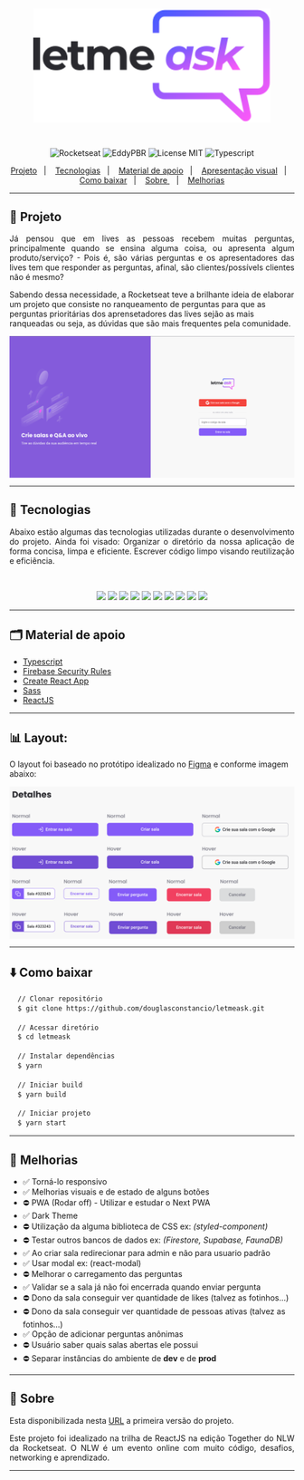 <br/>
<p align="center">
  <img align="center" alt="letmeask" src="src/assets/images/logo.svg" width="420px" />
</p>

<br/>

<p align="center">
  <img alt="Rocketseat" src="https://img.shields.io/badge/Created%20by%3A-Rocketseat-%236D5CCD" />
  <img alt="EddyPBR" src="https://img.shields.io/badge/Developed%20by%3A-DouglasConstancio-%23DD3B3F" />
  <img alt="License MIT" src="https://img.shields.io/badge/License-MIT-%2398C611" />
  <img alt="Typescript" src="https://img.shields.io/badge/Main%20lenguage-Typescript-%232F74C0" /> <br />
</p>

<p align="center">
  <a href="#-projeto">Projeto</a>&nbsp;&nbsp;&nbsp;|&nbsp;&nbsp;&nbsp;
  <a href="#-tecnologias">Tecnologias</a>&nbsp;&nbsp;&nbsp;|&nbsp;&nbsp;&nbsp;
  <a href="#-material-de-apoio">Material de apoio</a>&nbsp;&nbsp;&nbsp;|&nbsp;&nbsp;&nbsp;
  <a href="#-apresentação-visual">Apresentação visual</a>&nbsp;&nbsp;&nbsp;|&nbsp;&nbsp;&nbsp;
  <a href="#-como-baixar">Como baixar</a>&nbsp;&nbsp;&nbsp;|&nbsp;&nbsp;&nbsp;
  <a href="#-sobre"> Sobre </a>&nbsp;&nbsp;&nbsp;|&nbsp;&nbsp;&nbsp;
  <a href="#-melhorias">Melhorias</a>

---

## 💬 Projeto

<p align="justify">
  Já pensou que em lives as pessoas recebem muitas perguntas, principalmente quando se ensina alguma coisa, ou apresenta algum produto/serviço? - Pois é, são várias perguntas e os apresentadores das lives tem que responder as perguntas, afinal, são clientes/possívels clientes não é mesmo?

  Sabendo dessa necessidade, a Rocketseat teve a brilhante ideia de elaborar um projeto que consiste no ranqueamento de perguntas para que as perguntas prioritárias dos aprensetadores das lives sejão as mais ranqueadas ou seja, as dúvidas que são mais frequentes pela comunidade.

  <p align="center">
    <img align="center" src=".github/main-screen.png">
  </p>

</p>

---

## 📌 Tecnologias

<p align="justify">
  Abaixo estão algumas das tecnologias utilizadas durante o desenvolvimento do projeto. Ainda foi visado: Organizar o diretório da nossa aplicação de forma concisa, limpa e eficiente. Escrever código limpo visando reutilização e eficiência.
</p>

<br>
<p align="center">
  <img src="https://img.shields.io/badge/-Yarn-2C8EBB?&style=for-the-badge&logoColor=fff&logo=yarn&logoWidth=25"/>
  <img src="https://img.shields.io/badge/HTML5-CB3837?style=for-the-badge&logo=html5&logoColor=white"/>
  <img src="https://img.shields.io/badge/CSS3-239120?style=for-the-badge&logo=css3&logoColor=white"/>
  <img src="https://img.shields.io/badge/React_Router-CA4245?style=for-the-badge&logo=react-router&logoColor=white" />
  <img src="https://img.shields.io/badge/-TypeScript-3178C6?&style=for-the-badge&logoColor=fff&logo=TypeScript&logoWidth=25"/>
  <img src="https://img.shields.io/badge/Sass-CC6699?style=for-the-badge&logo=sass&logoColor=white"/>
  <img src="https://img.shields.io/badge/JavaScript-323330?style=for-the-badge&logo=javascript&logoColor=F7DF1E" />
  <img src="https://img.shields.io/badge/React-20232A?style=for-the-badge&logo=react&logoColor=61DAFB"/>
  <img src="https://img.shields.io/badge/Gmail-D14836?style=for-the-badge&logo=gmail&logoColor=white" />
  <img src="https://img.shields.io/badge/firebase-ffca28?style=for-the-badge&logo=firebase&logoColor=black" />

</p>

---

## 🗂 Material de apoio

- [Typescript](https://www.typescriptlang.org/)
- [Firebase Security Rules](https://firebase.google.com/docs/reference/security/database)
- [Create React App](https://github.com/facebook/create-react-app)
- [Sass](https://sass-lang.com/)
- [ReactJS](https://pt-br.reactjs.org/)

---

## 📊 Layout:
O layout foi baseado no protótipo idealizado no [Figma](https://www.figma.com/file/NCde0NX0EBH0NgVhrc2rvI/Letmeask-(Copy)?node-id=45%3A3279) e conforme imagem abaixo:
<p align="center">
  <img align="center" src=".github/details.png">
</p>

---

## ⬇️ Como baixar

```bash
  // Clonar repositório
  $ git clone https://github.com/douglasconstancio/letmeask.git

  // Acessar diretório
  $ cd letmeask

  // Instalar dependências
  $ yarn

  // Iniciar build
  $ yarn build

  // Iniciar projeto
  $ yarn start
```
---

## 💭 Melhorias

- ✅ Torná-lo responsivo
- ✅ Melhorias visuais e de estado de alguns botões
- ⛔️ PWA (Rodar off) - Utilizar e estudar o Next PWA
- ✅ Dark Theme
- ⛔️ Utilização da alguma biblioteca de CSS ex: _(styled-component)_
- ⛔️ Testar outros bancos de dados ex: _(Firestore, Supabase, FaunaDB)_
- ✅ Ao criar sala redirecionar para admin e não para usuario padrão
- ✅ Usar modal ex: (react-modal)
- ⛔️ Melhorar o carregamento das perguntas
- ✅ Validar se a sala já não foi encerrada quando enviar pergunta
- ⛔️ Dono da sala conseguir ver quantidade de likes (talvez as fotinhos...)
- ⛔️ Dono da sala conseguir ver quantidade de pessoas ativas (talvez as fotinhos...)
- ✅ Opção de adicionar perguntas anônimas
- ⛔️ Usuário saber quais salas abertas ele possui
- ⛔️ Separar instâncias do ambiente de **dev** e de **prod**

---

## 🚀 Sobre

Esta disponibilizada nesta [URL](https://letmeask-c792d.web.app/) a primeira versão do projeto.

<p align="justify">
  Este projeto foi idealizado na trilha de ReactJS na edição Together do NLW da Rocketseat. O NLW é um evento online com muito código, desafios, networking e aprendizado.
</p>

---
